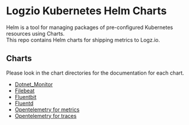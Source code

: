 # Logzio Kubernetes Helm Charts

Helm is a tool for managing packages of pre-configured Kubernetes resources using Charts.   
This repo contains Helm charts for shipping metrics to Logz.io. 

## Charts

Please look in the chart directories for the documentation for each chart.

* [Dotnet_Monitor](https://github.com/logzio/logzio-helm/tree/master/charts/dotnet-monitor)
* [Filebeat](https://github.com/logzio/logzio-helm/tree/master/charts/filebeat)
* [Fluentbit](https://github.com/logzio/logzio-helm/tree/master/charts/fluentbit)
* [Fluentd](https://github.com/logzio/logzio-helm/tree/master/charts/fluentd)
* [Opentelemetry for metrics](https://github.com/logzio/logzio-helm/tree/master/charts/opentelemetry)
* [Opentelemetry for traces](https://github.com/logzio/logzio-helm/tree/master/charts/logzio-otel-traces)
